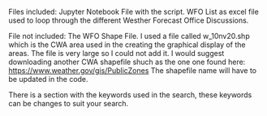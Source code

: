 Files included:
Jupyter Notebook File with the script.
WFO List as excel file used to loop through the different Westher Forecast Office Discussions. 

File not included: The WFO Shape File. I used a file called w_10nv20.shp which is the CWA area used in the creating the graphical display of the areas. The file is very large so I could not add it. 
I would suggest downloading another CWA shapefile shuch as the one one found here: https://www.weather.gov/gis/PublicZones
The shapefile name will have to be updated in the code. 

There is a section with the keywords used in the search, these keywords can be changes to suit your search.
